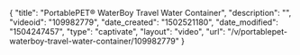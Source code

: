 {
    "title": "PortablePET&reg; WaterBoy Travel Water Container",
    "description": "",
    "videoid": "109982779",
    "date_created": "1502521180",
    "date_modified": "1504247457",
    "type": "captivate",
    "layout": "video",
    "url": "\/v\/portablepet-waterboy-travel-water-container\/109982779"
}